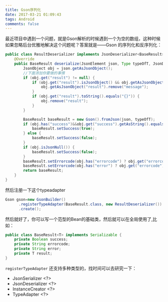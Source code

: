 ```yaml
---
title: Gson序列化
date: 2017-03-21 01:09:43
tags: Android
comments: false
---
```

最近项目中遇到一个问题，就是Gson解析的时候遇到一个为空的数组，这种时候如果忽略后台优雅地解决这个问题呢？答案就是——Gson 的序列化和反序列化：
<!--more-->
```java
public class ResultDeserializer implements JsonDeserializer<BaseResult> {
    @Override
    public BaseResult deserialize(JsonElement json, Type typeOfT, JsonDeserializationContext context) throws JsonParseException {
        JsonObject obj = json.getAsJsonObject();
        //下面添加你要做的事情
        if (obj.get("result") != null) {
            if (obj.get("result").isJsonObject() && obj.getAsJsonObject("result").has("message") && obj.getAsJsonObject("result").entrySet().size() == 1) {
                obj.getAsJsonObject("result").remove("message");
            }
            if (obj.get("result").toString().equals("{}")) {
                obj.remove("result");
            }
        }

        BaseResult baseResult = new Gson().fromJson(json, typeOfT);
        if (obj.has("success")&&obj.get("success").getAsString().equals("true")) {
            baseResult.setSuccess(true);
        } else {
            baseResult.setSuccess(false);
        }
        if (obj.isJsonNull()) {
            baseResult.setSuccess(false);
        }
        baseResult.setErrorcode(obj.has("errorcode") ? obj.get("errorcode").getAsString() : "");
        baseResult.setErrorcode(obj.has("error") ? obj.get("errorcode").getAsString() : "");
        return baseResult;
    }
}
```
然后注册一下这个typeadapter
```java
Gson gson=new GsonBuilder()
      .registerTypeAdapter(BaseResult.class, new ResultDeserializer())
      .create();
```
然后就好了，你可以写一个范型的Bean的基础类，然后就可以在全局使用了,比如：
```java
public class BaseResult<T> implements Serializable {
    private Boolean success;
    private String errorcode;
    private String error;
    private T result;
}
```


``registerTypeAdapter`` 还支持多种类型的，找时间可以去研究一下：

- JsonSerializer &lt;?>
- JsonDeserializer &lt;?>
- InstanceCreator &lt;?>
- TypeAdapter &lt;?>
